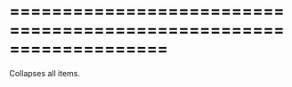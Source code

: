 ===================================================================
===================================================================

<!--shortDescription-->
Collapses all items.
<!--/shortDescription-->

<!--fullDescription-->

<!--/fullDescription-->